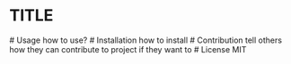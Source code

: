 # TITLE
<description>
# Usage
how to use?
# Installation
how to install
# Contribution
tell others how they can contribute to project if they want to
# License
MIT
